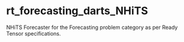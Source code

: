 # rt_forecasting_darts_NHiTS
NHiTS Forecaster for the Forecasting problem category as per Ready Tensor specifications.
